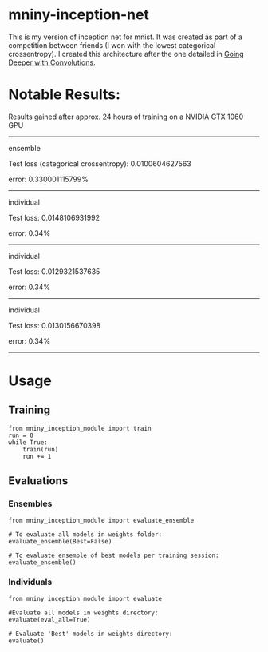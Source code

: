 # mniny-inception-net
This is my version of inception net for mnist. It was created as part of a competition between friends (I won with the lowest categorical crossentropy). I created this architecture after the one detailed in [Going Deeper with Convolutions](https://arxiv.org/abs/1409.4842).

# Notable Results:

Results gained after approx. 24 hours of training on a NVIDIA GTX 1060 GPU

--------------------------------------

ensemble

Test loss (categorical crossentropy): 0.0100604627563

error: 0.330001115799%

--------------------------------------
individual

Test loss: 0.0148106931992

error: 0.34%

--------------------------------------
individual

Test loss: 0.0129321537635

error: 0.34%

--------------------------------------

individual

Test loss: 0.0130156670398

error: 0.34%

--------------------------------------

# Usage
## Training
```
from mniny_inception_module import train
run = 0
while True:
    train(run)
    run += 1
```
## Evaluations
### Ensembles
```
from mniny_inception_module import evaluate_ensemble

# To evaluate all models in weights folder:
evaluate_ensemble(Best=False)

# To evaluate ensemble of best models per training session:
evaluate_ensemble()
```
### Individuals
```
from mniny_inception_module import evaluate

#Evaluate all models in weights directory:
evaluate(eval_all=True)

# Evaluate 'Best' models in weights directory:
evaluate()
```
